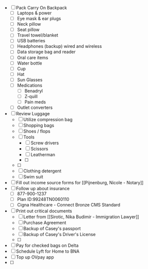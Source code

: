 - [ ] Pack Carry On Backpack
	- [ ] Laptops & power
	- [ ] Eye mask & ear plugs
	- [ ] Neck pillow
	- [ ] Seat pillow
	- [ ] Travel towel/blanket
	- [ ] USB batteries 
	- [ ] Headphones (backup) wired and wireless
	- [ ] Data storage bag and reader 
	- [ ] Oral care items ​
	- [ ] Water bottle 
	- [ ] Cup
	- [ ] Hat
	- [ ] Sun Glasses 
	- [ ] Medications 
		- [ ] Benadryl
		- [ ] Z-quill
		- [ ] Pain meds 
	- [ ] Outlet converters
- [ ] Review Luggage 
	- [ ] Utilize compression bag
	- [ ] Shopping bags 
	- [ ] Shoes / flops 
	- [ ] Tools 
		- [ ] Screw drivers 
		- [ ] Scissors
		- [ ] Leatherman
		- [ ] 
	- [ ] 
	- [ ] Clothing detergent 
	- [ ] Swim suit
- [ ] Fill out income source forms for [[Pijnenburg, Nicole - Notary]]
- [ ] Follow up about insurance
	- [ ] 877-900-1237
	- [ ] Plan ID:99248TN0060110
	- [ ] Cigna Healthcare - Connect Bronze CMS Standard
- [ ] Print out critical documents
	- [ ] Letter from [[Sirotic, Nika Budimir - Immigration Lawyer]]
	- [ ] Purchase Agreement
	- [ ] Backup of Casey's passport
	- [ ] Backup of Casey's Driver's License 
	- [ ] 
- [ ] Pay for checked bags on Delta 
- [ ] Schedule Lyft for Home to BNA
- [ ] Top up OVpay app 
- [ ] 
